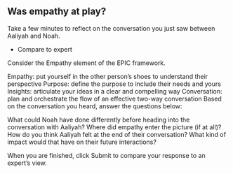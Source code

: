 ## Was empathy at play?
Take a few minutes to reflect on the conversation you just saw between Aaliyah and Noah.

* Compare to expert


Consider the Empathy element of the EPIC framework.

Empathy: put yourself in the other person’s shoes to understand their perspective
Purpose: define the purpose to include their needs and yours
Insights: articulate your ideas in a clear and compelling way
Conversation: plan and orchestrate the flow of an effective two-way conversation
Based on the conversation you heard, answer the questions below:

What could Noah have done differently before heading into the conversation with Aaliyah?
Where did empathy enter the picture (if at all)?
How do you think Aaliyah felt at the end of their conversation? What kind of impact would that have on their future interactions?


When you are finished, click Submit to compare your response to an expert’s view.
